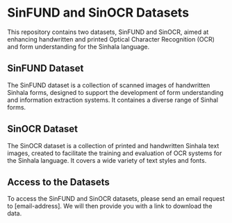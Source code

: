 # SinFUND and SinOCR Datasets

This repository contains two datasets, SinFUND and SinOCR, aimed at enhancing handwritten and printed Optical Character Recognition (OCR) and form understanding for the Sinhala language.

## SinFUND Dataset

The SinFUND dataset is a collection of scanned images of handwritten Sinhala forms, designed to support the development of form understanding and information extraction systems. It containes a diverse range of Sinhal forms.

## SinOCR Dataset

The SinOCR dataset is a collection of printed and handwritten Sinhala text images, created to facilitate the training and evaluation of OCR systems for the Sinhala language. It covers a wide variety of text styles and fonts.

## Access to the Datasets

To access the SinFUND and SinOCR datasets, please send an email request to [email-address]. We will then provide you with a link to download the data.
